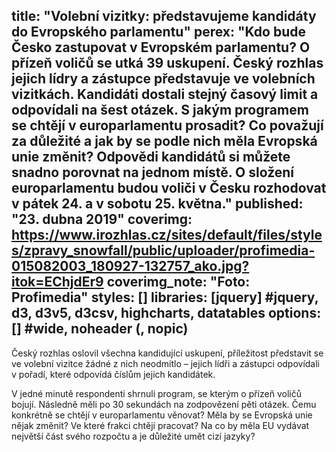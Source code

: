 title: "Volební vizitky: představujeme kandidáty do Evropského parlamentu"
perex: "Kdo bude Česko zastupovat v Evropském parlamentu? O přízeň voličů se utká 39 uskupení. Český rozhlas jejich lídry a zástupce představuje ve volebních vizitkách. Kandidáti dostali stejný časový limit a odpovídali na šest otázek. S jakým programem se chtějí v europarlamentu prosadit? Co považují za důležité a jak by se podle nich měla Evropská unie změnit? Odpovědi kandidátů si můžete snadno porovnat na jednom místě. O složení europarlamentu budou voliči v Česku rozhodovat v pátek 24. a v sobotu 25. května."
published: "23. dubna 2019"
coverimg: https://www.irozhlas.cz/sites/default/files/styles/zpravy_snowfall/public/uploader/profimedia-015082003_180927-132757_ako.jpg?itok=EChjdEr9
coverimg_note: "Foto: Profimedia"
styles: []
libraries: [jquery] #jquery, d3, d3v5, d3csv, highcharts, datatables
options: [] #wide, noheader (, nopic)
---
Český rozhlas oslovil všechna kandidující uskupení, příležitost představit se ve volební vizitce žádné z nich neodmítlo – jejich lídři a zástupci odpovídali v pořadí, které odpovídá číslům jejich kandidátek.

V jedné minutě respondenti shrnuli program, se kterým o přízeň voličů bojují. Následně měli po 30 sekundách na zodpovězení pěti otázek. Čemu konkrétně se chtějí v europarlamentu věnovat? Měla by se Evropská unie nějak změnit? Ve které frakci chtějí pracovat? Na co by měla EU vydávat největší část svého rozpočtu a je důležité umět cizí jazyky?

<wide>
<div class="insert">
    <div id="bottom" class="vizitky"></div>
</div>
</wide>